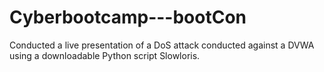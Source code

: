 # Cyberbootcamp---bootCon
Conducted a live presentation of a DoS attack conducted against a DVWA using a downloadable Python script Slowloris.
